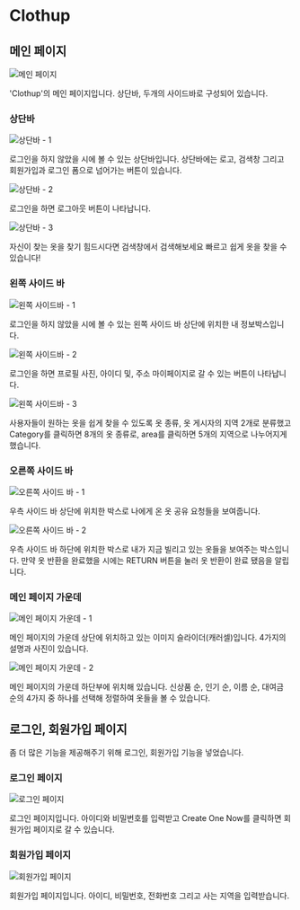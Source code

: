 # Clothup

## 메인 페이지

![메인 페이지](iamges/1)

'Clothup'의 메인 페이지입니다. 상단바, 두개의 사이드바로 구성되어 있습니다.

### 상단바

![상단바 - 1](images/2)

로그인을 하지 않았을 시에 볼 수 있는 상단바입니다. 상단바에는 로고, 검색창 그리고 회원가입과 로그인 폼으로 넘어가는 버튼이 있습니다.

![상단바 - 2](images/3)

로그인을 하면 로그아웃 버튼이 나타납니다.

![상단바 - 3](images/4)

자신이 찾는 옷을 찾기 힘드시다면 검색창에서 검색해보세요 빠르고 쉽게 옷을 찾을 수 있습니다!

### 왼쪽 사이드 바

![왼쪽 사이드바 - 1](images/5)

로그인을 하지 않았을 시에 볼 수 있는 왼쪽 사이드 바 상단에 위치한 내 정보박스입니다.

![왼쪽 사이드바 - 2](images/6)

로그인을 하면 프로필 사진, 아이디 및, 주소 마이페이지로 갈 수 있는 버튼이 나타납니다.

![왼쪽 사이드바 - 3](images/7)

사용자들이 원하는 옷을 쉽게 찾을 수 있도록 옷 종류, 옷 게시자의 지역 2개로 분류했고 Category를 클릭하면 8개의 옷 종류로, area를 클릭하면 5개의 지역으로 나누어지게 했습니다.

### 오른쪽 사이드 바

![오른쪽 사이드 바 - 1](images/8)

우측 사이드 바 상단에 위치한 박스로 나에게 온 옷 공유 요청들을 보여줍니다.

![오른쪽 사이드 바 - 2](images/9)

우측 사이드 바 하단에 위치한 박스로 내가 지금 빌리고 있는 옷들을 보여주는 박스입니다. 만약 옷 반환을 완료했을 시에는 RETURN 버튼을 눌러 옷 반환이 완료 됐음을 알립니다.

### 메인 페이지 가운데

![메인 페이지 가운데 - 1](images/10)

메인 페이지의 가운데 상단에 위치하고 있는 이미지 슬라이더(캐러셀)입니다. 4가지의 설명과 사진이 있습니다.

![메인 페이지 가운데 - 2](images/11)

메인 페이지의 가운데 하단부에 위치해 있습니다. 신상품 순, 인기 순, 이름 순, 대여금 순의 4가지 중 하나를 선택해 정렬하여 옷들을 볼 수 있습니다.

## 로그인, 회원가입 페이지

좀 더 많은 기능을 제공해주기 위해 로그인, 회원가입 기능을 넣었습니다.

### 로그인 페이지

![로그인 페이지](images/5)

로그인 페이지입니다. 아이디와 비밀번호를 입력받고 Create One Now를 클릭하면 회원가입 페이지로 갈 수 있습니다.

### 회원가입 페이지

![회원가입 페이지](images/6)

회원가입 페이지입니다. 아이디, 비밀번호, 전화번호 그리고 사는 지역을 입력받습니다.
